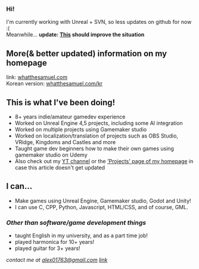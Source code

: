 ### Hi!
I'm currently working with Unreal + SVN, so less updates on github for now :(    
Meanwhile... **update: [This](https://whatthesamuel.com/projects/networking/svn-githow-to-link-svn-commits-to-github/) should improve the situation**    

## More(& better updated) information on my homepage
  link: [whatthesamuel.com](https://whatthesamuel.com)     
  Korean version: [whatthesamuel.com/kr](https://whatthesamuel.com/kr/)

## This is what I've been doing!
* 8+ years indie/amateur gamedev experience
* Worked on Unreal Engine 4,5 projects, including some AI integration
* Worked on multiple projects using Gamemaker studio
* Worked on localization/translation of projects such as OBS Studio, VRidge, Kingdoms and Castles and more
* Taught game dev beginners how to make their own games using gamemaker studio on Udemy
* Also check out my [YT channel](https://www.youtube.com/@thewhatthesamuel) or the ['Projects' page of my homepage](https://whatthesamuel.com/projects) in case this article doesn't get updated

## I can...
* Make games using Unreal Engine, Gamemaker studio, Godot and Unity!
* I can use C, CPP, Python, Javascript, HTML/CSS, and of course, GML.

### *Other than software/game development things*
* taught English in my university, and as a part time job!
* played harmonica for 10+ years!
* played guitar for 3+ years!

 
*contact me at alex01763@gmail.com [link](mailto:alex01763@gmail.com)*
